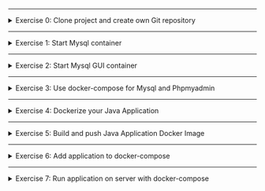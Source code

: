 </details>

******

<details>
<summary>Exercise 0: Clone project and create own Git repository </summary>
 <br />

**steps:**

```sh
# clone repository & change into project dir
git clone git@gitlab.com:twn-devops-bootcamp/latest/07-docker/docker-exercises.git
cd docker-exercises

# remove remote repo reference and create your own local repository
rm -rf .git
git init 
git add .
git commit -m "initial commit"

# create git repository on Gitlab and push your newly created local repository to it
git remote add origin git@gitlab.com:{gitlab-user}/{gitlab-repo}.git
git push -u origin master

# you can find the environment variables defined in src/main/java/com/example/DatabaseConfig.java file

```

</details>

******

<details>
<summary>Exercise 1: Start Mysql container </summary>
 <br />

**steps**

```sh
# start mysql container using docker
docker run -p 3306:3306 \
--name mysql \
-e MYSQL_ROOT_PASSWORD=rootpass \
-e MYSQL_DATABASE=team-member-projects \
-e MYSQL_USER=admin \
-e MYSQL_PASSWORD=adminpass \
-d mysql mysqld --default-authentication-plugin=mysql_native_password

# create java jar file
gradle build

# set env vars in Terminal for the java application (these will read in DatabaseConfig.java)
export DB_USER=admin
export DB_PWD=adminpass
export DB_SERVER=localhost
export DB_NAME=team-member-projects

# start java application
java -jar build/libs/docker-exercises-project-1.0-SNAPSHOT.jar

```

</details>

******

<details>
<summary>Exercise 2: Start Mysql GUI container </summary>
 <br />

**steps**
```sh
# start phpmyadmin container using the official image
docker run -p 8083:80 \
--name phpmyadmin \
--link mysql:db \
-d phpmyadmin/phpmyadmin

# access it in the browser on
localhost:8083

# login to phpmyadmin UI with either of 2 mysql user credentials:
* admin:adminpass
* root:rootpass

```

</details>

******

<details>
<summary>Exercise 3: Use docker-compose for Mysql and Phpmyadmin </summary>
 <br />

**docker-compose.yaml**
```sh
version: '3'
services:
  mysql:
    image: mysql
    ports:
      - 3306:3306
    environment:
      - MYSQL_ROOT_PASSWORD=rootpass
      - MYSQL_DATABASE=team-member-projects
      - MYSQL_USER=admin    
      - MYSQL_PASSWORD=adminpass
    volumes:
    - mysql-data:/var/lib/mysql
    container_name: mysql
    command: --default-authentication-plugin=mysql_native_password
  phpmyadmin:
    image: phpmyadmin
    environment:
      - PMA_HOST=mysql
    ports:
      - 8083:80
    container_name: phpmyadmin
volumes:
  mysql-data:
    driver: local

```

**Start containers with docker-compose**
```sh
docker-compose -f docker-compose.yaml up    
```

</details>

******

<details>
<summary>Exercise 4: Dockerize your Java Application </summary>
 <br />

**Dockerfile**
```sh
FROM openjdk:17.0.2-jdk
EXPOSE 8080
RUN mkdir /opt/app
COPY build/libs/docker-exercises-project-1.0-SNAPSHOT.jar /opt/app
WORKDIR /opt/app
CMD ["java", "-jar", "docker-exercises-project-1.0-SNAPSHOT.jar"]

```


</details>

******

<details>
<summary>Exercise 5: Build and push Java Application Docker Image </summary>
 <br />

**steps:**
```sh
# create jar file - docker-exercises-project-1.0-SNAPSHOT.jar
gradle build

# create docker image - {repo-name}/{image-name}:{image-tag}
docker build -t {repo-name}/java-app:1.0-SNAPSHOT .

# push docker to remote docker repo {repo-name}
docker push {repo-name}/java-app:1.0-SNAPSHOT

```

</details>

******

<details>
<summary>Exercise 6: Add application to docker-compose </summary>
 <br />

**docker-compose-with-app.yaml**
```sh
version: '3'
services:
  my-java-app:
    image: java-mysql-app:1.0 # specify the full image name with repository name
    environment:
      - DB_USER=${DB_USER}
      - DB_PWD=${DB_PWD}
      - DB_SERVER=${DB_SERVER}
      - DB_NAME=${DB_NAME}
    ports:
    - 8080:8080
    container_name: my-java-app
    depends_on:
      - mysql
  mysql:
    image: mysql
    ports:
      - 3306:3306
    environment:
      - MYSQL_ROOT_PASSWORD=${MYSQL_ROOT_PASSWORD}
      - MYSQL_DATABASE=${DB_NAME}
      - MYSQL_USER=${DB_USER}
      - MYSQL_PASSWORD=${DB_PWD}
    volumes:
    - mysql-data:/var/lib/mysql
    container_name: mysql
    command: --default-authentication-plugin=mysql_native_password
  phpmyadmin:
    image: phpmyadmin
    ports:
      - 8083:80
    environment:
      - PMA_HOST=${PMA_HOST}
      - PMA_PORT=${PMA_PORT}
      - MYSQL_ROOT_PASSWORD=${MYSQL_ROOT_PASSWORD}
    container_name: phpmyadmin
    depends_on:
      - mysql
volumes:
  mysql-data:
    driver: local

```

**steps:**
```sh
# set all needed environment variables
export DB_USER=admin
export DB_PWD=adminpass
export DB_SERVER=mysql
export DB_NAME=team-member-projects

export MYSQL_ROOT_PASSWORD=rootpass

export PMA_HOST=mysql
export PMA_PORT=3306

# start all 3 containers 
docker-compose -f docker-compose-with-app.yaml up    
```

</details>

******

<details>
<summary>Exercise 7: Run application on server with docker-compose </summary>
 <br />

**Dockerfile**
```sh
# on Linux server - to add an insecure docker registry, add the file /etc/docker/daemon.json with the following content
{
  "insecure-registries" : [ "{repo-address}:{repo-port}" ]
}

# restart docker for the configuration to take affect
sudo service docker restart

# check the insecure repository was added - last section "Insecure Registries:"
docker info

# do docker login to repo
docker login {repo-address}:{repo-port}

# change hardcoded HOST env var in src/main/resources/static/index.html file, line 48
const HOST = "{server-ip-address}";

# rebuild the application and image and push to repo
gradle build
docker build -t {repo-name}/java-app:1.0-SNAPSHOT .
docker push {repo-name}/java-app:1.0-SNAPSHOT 

# copy docker-compose file to remote server
scp -i ~/.ssh/id_rsa docker-compose.yaml {server-user}:{server-ip}:/home/{server-user}

# ssh into the remote server
# set all env vars as you did in exercise 6
# run docker compose file
# open port 8080 on server to access java application

```

</details>



